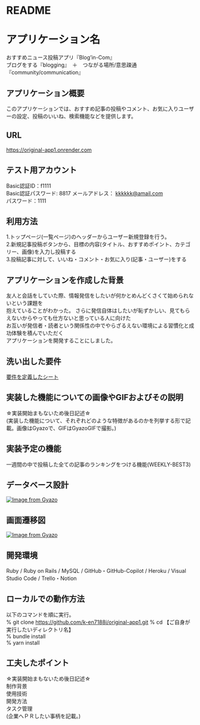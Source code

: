 # README

# アプリケーション名
  
おすすめニュース投稿アプリ『Blog’in-Com』  
ブログをする『blogging』　＋　つながる場所/意思疎通『community/communication』
  
## アプリケーション概要
  
このアプリケーションでは、おすすめ記事の投稿やコメント、お気に入りユーザーの設定、投稿のいいね、検索機能などを提供します。
  
## URL

https://original-app1.onrender.com

## テスト用アカウント
  
  
Basic認証ID：f1111  
Basic認証パスワード: 8817
メールアドレス： kkkkkk@amail.com  
パスワード：1111  
  
  
## 利用方法
  
1.トップページ(一覧ページ)のヘッダーからユーザー新規登録を行う。  
2.新規記事投稿ボタンから、目標の内容(タイトル、おすすめポイント、カテゴリー、画像)を入力し投稿する  
3.投稿記事に対して、いいね・コメント・お気に入り(記事・ユーザー)をする  
  

## アプリケーションを作成した背景  
  
友人と会話をしていた際、情報発信をしたいが何かとめんどくさくて始められないという課題を  
抱えていることがわかった。
さらに発信自体はしたいが恥ずかしい、見てもらえないからやっても仕方ないと思っている人に向けた  
お互いが発信者・読者という関係性の中でやらざるえない環境による習慣化と成功体験を積んでいただく  
アプリケーションを開発することにしました。  
  
## 洗い出した要件

[要件を定義したシート](https://docs.google.com/spreadsheets/d/1TujxyIm1oYkKDAx6mhSS8HnFYaHTmuMPfTktw3eRwpE/edit#gid=982722306)

## 実装した機能についての画像やGIFおよびその説明
  
☆実装開始まもないため後日記述☆  
(実装した機能について、それぞれどのような特徴があるのかを列挙する形で記載。画像はGyazoで、GIFはGyazoGIFで撮影。)

## 実装予定の機能

一週間の中で投稿した全ての記事のランキングをつける機能(WEEKLY-BEST3)

## データベース設計

[![Image from Gyazo](https://i.gyazo.com/9304ca08b7fbbd088c106cc5441b8808.png)](https://i.gyazo.com/9304ca08b7fbbd088c106cc5441b8808.png)

## 画面遷移図

[![Image from Gyazo](https://i.gyazo.com/124e363000809f69be808b4a42c11897.png)](https://gyazo.com/124e363000809f69be808b4a42c11897)

## 開発環境
  
Ruby / Ruby on Rails / MySQL / GitHub・GitHub-Copilot / Heroku / Visual Studio Code / Trello・Notion
  
## ローカルでの動作方法
  
以下のコマンドを順に実行。  
% git clone https://github.com/k-en7188i/original-app1.git
% cd 【ご自身が実行したいディレクトリ名】  
% bundle install  
% yarn install  

## 工夫したポイント
  
☆実装開始まもないため後日記述☆  
制作背景  
使用技術  
開発方法  
タスク管理  
(企業へＰＲしたい事柄を記載。)  
